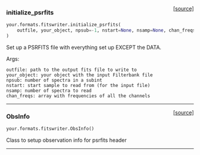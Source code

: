 <span style="float:right;">[[source]](https://github.com/thepetabyteproject/your/blob/master/your/formats/fitswriter.py#L252)</span>

### initialize_psrfits


```python
your.formats.fitswriter.initialize_psrfits(
    outfile, your_object, npsub=-1, nstart=None, nsamp=None, chan_freqs=None
)
```


Set up a PSRFITS file with everything set up EXCEPT
the DATA.

Args: 

    outfile: path to the output fits file to write to
    your_object: your object with the input Filterbank file
    npsub: number of spectra in a subint
    nstart: start sample to read from (for the input file)
    nsamp: number of spectra to read
    chan_freqs: array with frequencies of all the channels


----

<span style="float:right;">[[source]](https://github.com/thepetabyteproject/your/blob/master/your/formats/fitswriter.py#L18)</span>

### ObsInfo


```python
your.formats.fitswriter.ObsInfo()
```


Class to setup observation info for psrfits header


----

